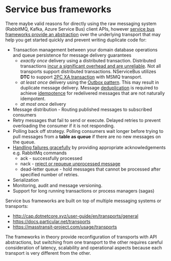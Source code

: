 # Service bus frameworks

There maybe valid reasons for directly using the raw messaging system (RabbitMQ, Kafka, Azure Service Bus) client APIs, however [service bus frameworks provide an abstraction](https://stackoverflow.com/questions/25953891/why-do-we-need-service-bus-frameworks-like-nservice-bus-masstransit-on-top-of-me) over the underlying transport that may help you get started quickly and prevent writing duplicate code for:

* Transaction management between your domain database operations and queue persistence for message delivery guarantees
    * *exactly once* delivery using a distributed transaction. Distributed transactions [incur a significant overhead and are unreliable](http://www-db.cs.wisc.edu/cidr/cidr2007/papers/cidr07p15.pdf). Not all transports support distributed transactions. NServiceBus utilizes **DTC** to support [2PC XA transaction](https://dzone.com/articles/xa-transactions-2-phase-commit) with MSMQ transport.
    * *at least once* delivery using the [Outbox pattern](https://www.kamilgrzybek.com/design/the-outbox-pattern/). This may result in duplicate message delivery. Message [deduplication](https://en.wikipedia.org/wiki/Data_deduplication#Post-process_versus_in-line_deduplication) is required to achieve [idempotence](http://cap.dotnetcore.xyz/user-guide/en/cap/idempotence/) for redelivered messages that are not naturally idempotent.
    * *at most once* delivery
* Message distribution - Routing published messages to subscribed consumers
* Retry messages that fail to send or execute. Delayed retries to prevent overloading the consumer if it is not responding.
* Polling back off strategy. Polling consumers wait longer before trying to pull messages from a **table as queue** if there are no new messages on the queue.
* [Handling failures gracefully](https://medium.com/codait/handling-failure-successfully-in-rabbitmq-22ffa982b60f) by providing appropriate acknowledgements e.g. RabbitMq commands
    * ack - successfully processed
    * nack - [reject or requeue unprocessed message](https://stackoverflow.com/questions/28794123/ack-or-nack-in-rabbitmq)
    * dead-letter queue - hold messages that cannot be processed after specified number of retries.
* Serialization
* Monitoring, audit and message versioning.
* Support for long running transactions or process managers (sagas)

Service bus frameworks are built on top of multiple messaging systems or transports:

* http://cap.dotnetcore.xyz/user-guide/en/transports/general
* https://docs.particular.net/transports
* https://masstransit-project.com/usage/transports

The frameworks in theory provide reconfiguration of transports with API abstractions, but switching from one transport to the other requires careful consideration of latency, scalability and operational aspects because each transport is very different from the other.